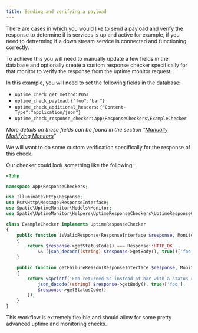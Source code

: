 ```yaml
---
title: Sending and verifying a payload
---
```


There are cases in which you would like to send a payload and verify the response to determine if is services is up and active for example, if you need to detrerming if a down stream service is connected and functioning correctly.

To achieve this you will need to manually update a few fields in the database and optionally create a custom response checker specifically for that monitor to verify the response from the uptime monitor request.

In this example, you will need to set the following fields in the database:

- `uptime_check_get_method`: `POST`
 - `uptime_check_payload`: `{"foo":"bar"}`
 - `uptime_check_additional_headers`: `{"Content-Type":"application/json"}`
 - `uptime_check_response_checker`: `App\ResponseCheckers\ExampleChecker`

 _More details on these fields can be found in the section "[Manually Modifying Monitors](/laravel-uptime-monitor/v3/advanced-usage/manually-modifying-monitors)"_

We will want to do some custom verification specifically for the response of this check.

Our checker could look something like the following:

```php
<?php

namespace App\ResponseCheckers;

use Illuminate\Http\Response;
use Psr\Http\Message\ResponseInterface;
use Spatie\UptimeMonitor\Models\Monitor;
use Spatie\UptimeMonitor\Helpers\UptimeResponseCheckers\UptimeResponseChecker;

class ExampleChecker implements UptimeResponseChecker
{
    public function isValidResponse(ResponseInterface $response, Monitor $monitor) : bool
    {
        return $response->getStatusCode() === Response::HTTP_OK
            && (json_decode((string) $response->getBody(), true))['foo'] === 'bar';
    }

    public function getFailureReason(ResponseInterface $response, Monitor $monitor) : string
    {
        return vsprintf('Foo returned %s instead of bar with a status code of %s', [
            json_decode((string) $response->getBody(), true)['foo'],
            $response->getStatusCode()
        ]);
    }
}
```

This workflow is extremely flexible and should allow for some pretty advanced uptime and monitoring checks.
